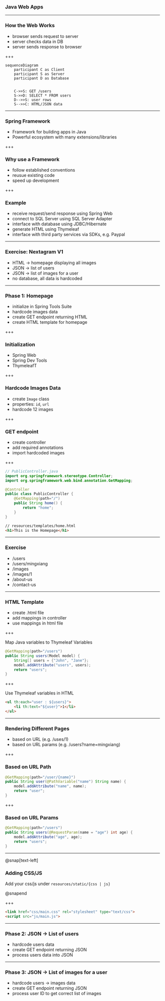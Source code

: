 ### Java Web Apps

---

### How the Web Works

- browser sends request to server
- server checks data in DB
- server sends response to browser

+++

```mermaid
sequenceDiagram
    participant C as Client
    participant S as Server
    participant D as Database


    C->>S: GET /users
    S->>D: SELECT * FROM users
    D-->>S: user rows
    S-->>C: HTML/JSON data
```

---

### Spring Framework

- Framework for building apps in Java
- Powerful ecosystem with many extensions/libraries

+++

### Why use a Framework

- follow established conventions
- reusue existing code
- speed up development

+++

### Example
- receive request/send response using Spring Web
- connect to SQL Server using SQL Server Adapter
- interface with database using JDBC/Hibernate
- generate HTML using Thymeleaf
- interface with third party services via SDKs, e.g. Paypal

---

### Exercise: Nextagram V1

- HTML -> homepage displaying all images
- JSON -> list of users
- JSON -> list of images for a user
- no database, all data is hardcoded

---

### Phase 1: Homepage

- initialize in Spring Tools Suite
- hardcode images data 
- create GET endpoint returning HTML
- create HTML template for homepage

+++

### Initialization

- Spring Web
- Spring Dev Tools
- ThymeleafT

+++

### Hardcode Images Data

- create `Image` class
- properties: `id`, `url`
- hardcode 12 images

+++

### GET endpoint

- create controller
- add required annotations
- import hardcoded images

+++

```java
// PublicController.java
import org.springframework.stereotype.Controller;
import org.springframework.web.bind.annotation.GetMapping;

@Controller
public class PublicController {
    @GetMapping(path="/")
    public String home() {
        return "home";
    }
}
```

```html
// resources/templates/home.html
<h1>This is the Homepage</h1>
```

---

### Exercise

- /users
- /users/mingxiang
- /images
- /images/1
- /about-us
- /contact-us

---

### HTML Template

- create .html file
- add mappings in controller
- use mappings in html file

+++

Map Java variables to Thymeleaf Variables

```java
@GetMapping(path="/users")
public String users(Model model) {
    String[] users = {"John", "Jane"};
    model.addAttribute("users", users);
    return "users";
}
```

+++

Use Thymeleaf variables in HTML

```html
<ul th:each="user : ${users}">
    <li th:text="${user}">1</li>
</ul>
```

---

### Rendering Different Pages

- based on URL (e.g. /uses/1)
- based on URL params (e.g. /users?name=mingxiang)

+++

### Based on URL Path

```java
@GetMapping(path="/user/{name}")
public String user(@PathVariable("name") String name) {
    model.addAttribute("name", name);
    return "user";
}
```

+++

### Based on URL Params

```java
@GetMapping(path="/users")
public String users(@RequestParam(name = "age") int age) {
    model.addAttribute("age", age);
    return "users";
}
```

---

@snap[text-left]

### Adding CSS/JS

Add your css/js under `resources/static/{css | js}`

@snapend

+++

```html
<link href="css/main.css" rel="stylesheet" type="text/css">
<script src="js/main.js">
```


---

### Phase 2: JSON -> List of users

- hardcode users data 
- create GET endpoint returning JSON
- process users data into JSON

---

### Phase 3: JSON -> List of images for a user

- hardcode users -> images data
- create GET endpoint returning JSON
- process user ID to get correct list of images